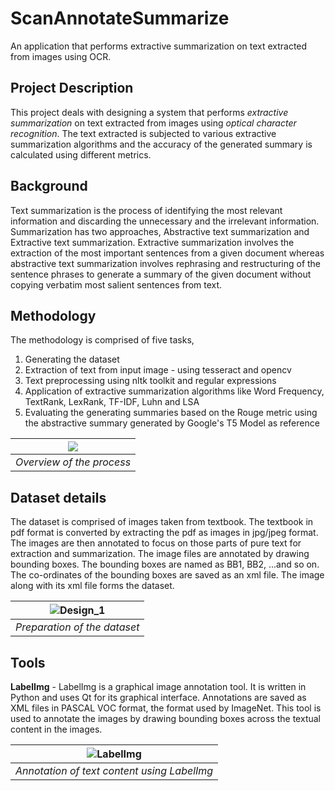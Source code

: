 # ScanAnnotateSummarize
An application that performs extractive summarization on text extracted from images using OCR. 

## Project Description
This project deals with designing a system that performs *extractive summarization* on text extracted from images using *optical character recognition*. The text extracted is subjected to various extractive summarization algorithms and the accuracy of the generated summary is calculated using different metrics. 

## Background 
Text summarization is the process of identifying the most relevant information and discarding the unnecessary and the irrelevant information. Summarization has two approaches, Abstractive text summarization and Extractive text summarization. Extractive summarization involves the
extraction of the most important sentences from a given document whereas abstractive text summarization involves rephrasing and restructuring of the sentence phrases to generate a summary of the given document without copying verbatim most salient sentences from text. 

## Methodology 
The methodology is comprised of five tasks, 
1. Generating the dataset 
2. Extraction of text from input image - using tesseract and opencv 
3. Text preprocessing using nltk toolkit and regular expressions 
4. Application of extractive summarization algorithms like Word Frequency, TextRank, LexRank, TF-IDF, Luhn and LSA
5. Evaluating the generating summaries based on the Rouge metric using the abstractive summary generated by Google's T5 Model as reference

| ![](https://user-images.githubusercontent.com/110343068/204125269-542035f6-a839-4f36-9ee3-298221b71e8f.JPG) |
| :--: |
| *Overview of the process* |

## Dataset details
The dataset is comprised of images taken from textbook. The textbook in pdf format is converted by extracting the pdf as images in jpg/jpeg format. The images are then annotated to focus on those parts of pure text for extraction and summarization. The image files are annotated by drawing bounding boxes. The bounding boxes are named as BB1, BB2, ...and so on. The co-ordinates of the bounding boxes are saved as an xml file. The image along with its xml file forms the dataset.

| ![Design_1](https://user-images.githubusercontent.com/110343068/204125254-5a6d932b-c47e-4af2-8ee0-dae44f59292f.JPG) |
| :--: |
| *Preparation of the dataset* |

## Tools 
**LabelImg** - LabelImg is a graphical image annotation tool. It is written in Python and uses Qt for its graphical interface. Annotations are saved as XML files in PASCAL VOC format, the format used by ImageNet. This tool is used to annotate the images by drawing bounding boxes across the textual content in the images. 

| ![LabelImg](https://user-images.githubusercontent.com/110343068/204125282-6b11f9be-c707-4c6e-8862-22537d2bc403.JPG) |
| :--: |
| *Annotation of text content using LabelImg* |
